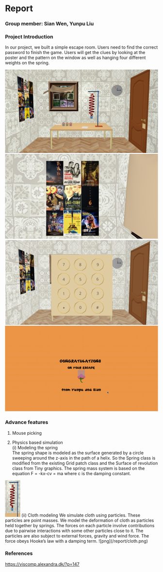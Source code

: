 # Report

### Group member: Sian Wen, Yunpu Liu 

### Project Introduction

In our project, we built a simple escape room. Users need to find the correct password to finish the game. Users will get the clues by looking at the poster and the pattern on the window as well as hanging four different weights on the spring.

![gif](/report/room.gif)   
![png](/report/poster.png)   
![png](/report/password.png)   
![gif](/report/congratulations.gif)   

### Advance features

1. Mouse picking

2. Physics based simulation   
(i) Modeling the spring  
The spring shape is modeled as the surface generated by a circle sweeping around the z-axis in the path of a helix. So the Spring class is modified from the existing Grid patch class and the Surface of revolution class from Tiny graphics. The spring mass system is based on the equation F = -kx-cv = ma where c is the damping constant.   
<img src="/report/spring.gif" width="50" height="120"/>   
(ii) Cloth modeling    
We simulate cloth using particles. These particles are point masses. We model the deformation of cloth as particles held together by springs. The forces on each particle involve contributions due to pairwise interactions with some other particles close to it.  The particles are also subject to external forces, gravity and wind force. The force obeys Hooke’s law with a damping term.    
![png](/report/cloth.png)

### References

https://viscomp.alexandra.dk/?p=147   







